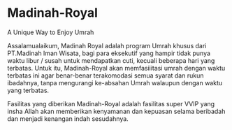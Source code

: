 # Madinah-Royal
A Unique Way to Enjoy Umrah


Assalamualaikum, Madinah Royal adalah program Umrah khusus dari PT.Madinah Iman Wisata, bagi para eksekutif yang hampir tidak punya waktu libur / susah untuk mendapatkan cuti, kecuali beberapa hari yang terbatas. Untuk itu, Madinah-Royal akan memfasiiitasi umrah dengan waktu terbatas ini agar benar-benar terakomodasi semua syarat dan rukun ibadahnya, tanpa mengurangi ke-absahan Umrah walaupun dengan waktu yang terbatas.

Fasilitas yang diberikan Madinah-Royal adalah fasilitas super VVIP yang insha Allah akan memberikan kenyamanan dan kepuasan selama beribadah dan menjadi kenangan indah sesudahnya.

